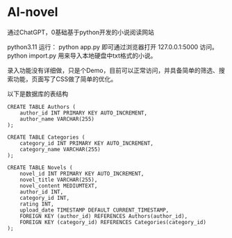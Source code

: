 # AI-novel
通过ChatGPT，0基础基于python开发的小说阅读网站

python3.11
运行：
python app.py 即可通过浏览器打开 127.0.0.1:5000 访问。
python import.py 用来导入本地硬盘中txt格式的小说。

录入功能没有详细做，只是个Demo，目前可以正常访问，并具备简单的筛选、搜索功能，页面写了CSS做了简单的优化。

以下是数据库的表结构
```
CREATE TABLE Authors (
    author_id INT PRIMARY KEY AUTO_INCREMENT,
    author_name VARCHAR(255)
);

CREATE TABLE Categories (
    category_id INT PRIMARY KEY AUTO_INCREMENT,
    category_name VARCHAR(255)
);

CREATE TABLE Novels (
    novel_id INT PRIMARY KEY AUTO_INCREMENT,
    novel_title VARCHAR(255),
    novel_content MEDIUMTEXT,
    author_id INT,
    category_id INT,
    rating INT,
    upload_date TIMESTAMP DEFAULT CURRENT_TIMESTAMP,
    FOREIGN KEY (author_id) REFERENCES Authors(author_id),
    FOREIGN KEY (category_id) REFERENCES Categories(category_id)
);
```
